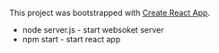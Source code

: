This project was bootstrapped with [Create React App](https://github.com/facebookincubator/create-react-app).
  - node server.js - start websoket server
  - npm start - start react app
